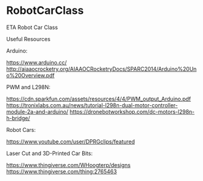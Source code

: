 # RobotCarClass
ETA Robot Car Class

Useful Resources

Arduino:

https://www.arduino.cc/
http://aiaaocrocketry.org/AIAAOCRocketryDocs/SPARC2014/Arduino%20Uno%20Overview.pdf

PWM and L298N:

https://cdn.sparkfun.com/assets/resources/4/4/PWM_output_Arduino.pdf
https://tronixlabs.com.au/news/tutorial-l298n-dual-motor-controller-module-2a-and-arduino/
https://dronebotworkshop.com/dc-motors-l298n-h-bridge/

Robot Cars:

https://www.youtube.com/user/DPRGclips/featured

Laser Cut and 3D-Printed Car Bits:

https://www.thingiverse.com/WHoogterp/designs
https://www.thingiverse.com/thing:2765463
